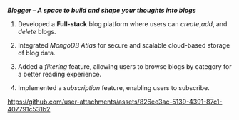 ***Blogger – A space to build and shape your thoughts into blogs***

1. Developed a **Full-stack** blog platform where users can *create*,*add*, and *delete* blogs.

2. Integrated *MongoDB Atlas* for secure and scalable cloud-based storage of blog data.

3. Added a *filtering* feature, allowing users to browse blogs by category for a better reading experience.

4. Implemented a *subscription* feature, enabling users to subscribe.



https://github.com/user-attachments/assets/826ee3ac-5139-4391-87c1-407791c531b2

